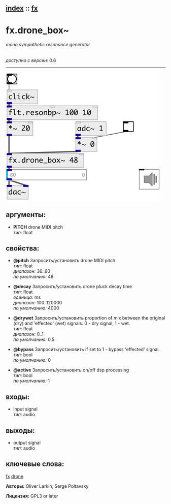 [index](index.html) :: [fx](category_fx.html)
---

# fx.drone_box~

###### mono sympathetic resonance generator

*доступно с версии:* 0.6

---




[![example](../examples/img/fx.drone_box~.jpg)](../examples/pd/fx.drone_box~.pd)



## аргументы:

* **PITCH**
drone MIDI pitch<br>
_тип:_ float<br>





## свойства:

* **@pitch** 
Запросить/установить drone MIDI pitch<br>
_тип:_ float<br>
_диапазон:_ 36..60<br>
_по умолчанию:_ 48<br>

* **@decay** 
Запросить/установить drone pluck decay time<br>
_тип:_ float<br>
_единица:_ ms<br>
_диапазон:_ 100..120000<br>
_по умолчанию:_ 4000<br>

* **@drywet** 
Запросить/установить proportion of mix between the original (dry) and &#39;effected&#39; (wet) signals. 0 -
dry signal, 1 - wet.<br>
_тип:_ float<br>
_диапазон:_ 0..1<br>
_по умолчанию:_ 0.5<br>

* **@bypass** 
Запросить/установить if set to 1 - bypass &#39;effected&#39; signal.<br>
_тип:_ bool<br>
_по умолчанию:_ 0<br>

* **@active** 
Запросить/установить on/off dsp processing<br>
_тип:_ bool<br>
_по умолчанию:_ 1<br>



## входы:

* input signal<br>
_тип:_ audio



## выходы:

* output signal<br>
_тип:_ audio



## ключевые слова:

[fx](keywords/fx.html)
[drone](keywords/drone.html)






**Авторы:** Oliver Larkin, Serge Poltavsky




**Лицензия:** GPL3 or later





